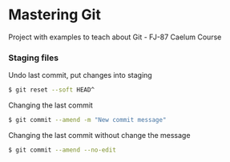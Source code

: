 # Mastering Git

Project with examples to teach about Git - FJ-87 Caelum Course

### Staging files

Undo last commit, put changes into staging

```bash
$ git reset --soft HEAD^
```

Changing the last commit

```bash
$ git commit --amend -m "New commit message"
```

Changing the last commit without change the message

```bash
$ git commit --amend --no-edit
```
